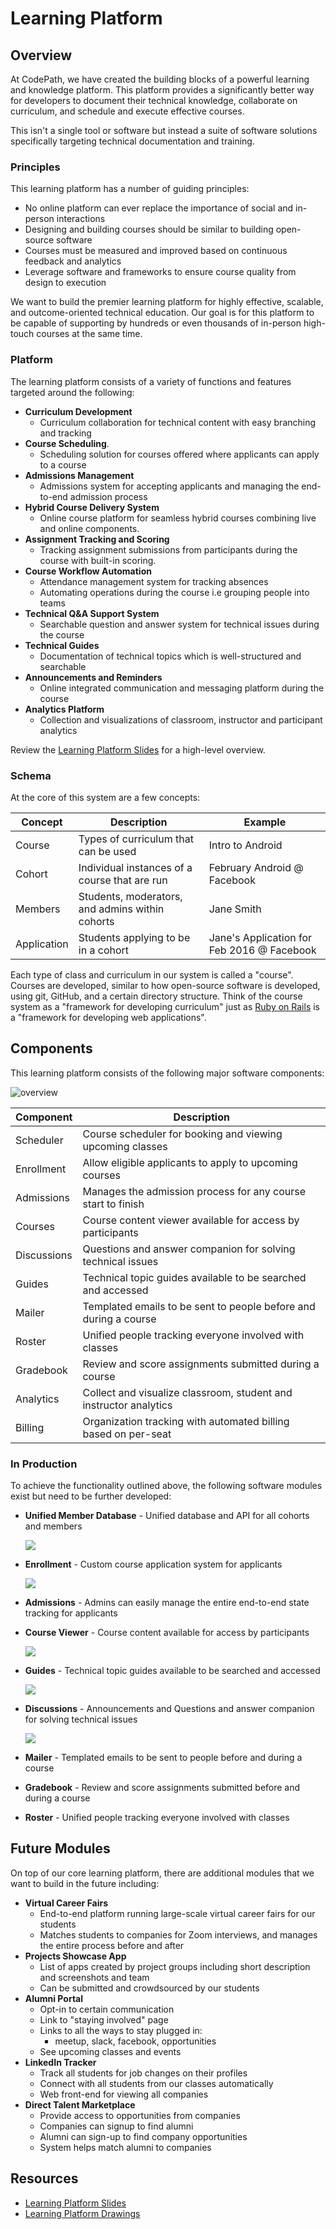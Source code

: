 # Learning Platform

## Overview

At CodePath, we have created the building blocks of a powerful learning and knowledge platform. This platform provides a significantly better way for developers to document their technical knowledge, collaborate on curriculum, and schedule and execute effective courses.

This isn't a single tool or software but instead a suite of software solutions specifically targeting technical documentation and training.

### Principles

This learning platform has a number of guiding principles:

* No online platform can ever replace the importance of social and in-person interactions
* Designing and building courses should be similar to building open-source software
* Courses must be measured and improved based on continuous feedback and analytics
* Leverage software and frameworks to ensure course quality from design to execution

We want to build the premier learning platform for highly effective, scalable, and outcome-oriented technical education. Our goal is for this platform to be capable of supporting by hundreds or even thousands of in-person high-touch courses at the same time.

### Platform

The learning platform consists of a variety of functions and features targeted around the following:

* **Curriculum Development**
  * Curriculum collaboration for technical content with easy branching and tracking
* **Course Scheduling**. 
  * Scheduling solution for courses offered where applicants can apply to a course
* **Admissions Management** 
  * Admissions system for accepting applicants and managing the end-to-end admission process
* **Hybrid Course Delivery System**
  * Online course platform for seamless hybrid courses combining live and online components.
* **Assignment Tracking and Scoring** 
  * Tracking assignment submissions from participants during the course with built-in scoring. 
* **Course Workflow Automation** 
  * Attendance management system for tracking absences
  * Automating operations during the course i.e grouping people into teams
* **Technical Q\&A Support System**
  * Searchable question and answer system for technical issues during the course
* **Technical Guides**
  * Documentation of technical topics which is well-structured and searchable
* **Announcements and Reminders**
  * Online integrated communication and messaging platform during the course 
* **Analytics Platform** 
  * Collection and visualizations of classroom, instructor and participant analytics

Review the [Learning Platform Slides](https://docs.google.com/presentation/d/1i5NB29bR9rRNh7tKIVQJMX9kzMps1TmsghueZOryMgo/edit) for a high-level overview.

### Schema

At the core of this system are a few concepts:

| Concept     | Description                                     | Example                                    |
| ----------- | ----------------------------------------------- | ------------------------------------------ |
| Course      | Types of curriculum that can be used            | Intro to Android                           |
| Cohort      | Individual instances of a course that are run   | February Android @ Facebook                |
| Members     | Students, moderators, and admins within cohorts | Jane Smith                                 |
| Application | Students applying to be in a cohort             | Jane's Application for Feb 2016 @ Facebook |

Each type of class and curriculum in our system is called a "course". Courses are developed, similar to how open-source software is developed, using git, GitHub, and a certain directory structure. Think of the course system as a "framework for developing curriculum" just as [Ruby on Rails](http://rubyonrails.org) is a "framework for developing web applications".

## Components

This learning platform consists of the following major software components:

![overview](http://i.imgur.com/I7bo6ko.png)

| Component   | Description                                                       |
| ----------- | ----------------------------------------------------------------- |
| Scheduler   | Course scheduler for booking and viewing upcoming classes         |
| Enrollment  | Allow eligible applicants to apply to upcoming courses            |
| Admissions  | Manages the admission process for any course start to finish      |
| Courses     | Course content viewer available for access by participants        |
| Discussions | Questions and answer companion for solving technical issues       |
| Guides      | Technical topic guides available to be searched and accessed      |
| Mailer      | Templated emails to be sent to people before and during a course  |
| Roster      | Unified people tracking everyone involved with classes            |
| Gradebook   | Review and score assignments submitted during a course            |
| Analytics   | Collect and visualize classroom, student and instructor analytics |
| Billing     | Organization tracking with automated billing based on per-seat    |

### In Production

To achieve the functionality outlined above, the following software modules exist but need to be further developed:

*   **Unified Member Database** - Unified database and API for all cohorts and members

    ![](http://i.imgur.com/B8fcOiQ.png)
*   **Enrollment** - Custom course application system for applicants

    ![](http://i.imgur.com/FjXM3I4.png)
* **Admissions** - Admins can easily manage the entire end-to-end state tracking for applicants
*   **Course Viewer** - Course content available for access by participants

    ![](http://i.imgur.com/tcfAyjM.png)
*   **Guides** - Technical topic guides available to be searched and accessed

    ![](http://i.imgur.com/v0ijsL9.png)
*   **Discussions** - Announcements and Questions and answer companion for solving technical issues

    ![](http://i.imgur.com/ygO4K8k.png)
* **Mailer** - Templated emails to be sent to people before and during a course
* **Gradebook** - Review and score assignments submitted before and during a course
* **Roster** - Unified people tracking everyone involved with classes

## Future Modules

On top of our core learning platform, there are additional modules that we want to build in the future including:

* **Virtual Career Fairs**
  * End-to-end platform running large-scale virtual career fairs for our students
  * Matches students to companies for Zoom interviews, and manages the entire process before and after
* **Projects Showcase App**
  * List of apps created by project groups including short description and screenshots and team
  * Can be submitted and crowdsourced by our students 
* **Alumni Portal**
  * Opt-in to certain communication
  * Link to "staying involved" page
  * Links to all the ways to stay plugged in:
    * meetup, slack, facebook, opportunities
  * See upcoming classes and events
* **LinkedIn Tracker**
  * Track all students for job changes on their profiles
  * Connect with all students from our classes automatically
  * Web front-end for viewing all companies
* **Direct Talent Marketplace**
  * Provide access to opportunities from companies
  * Companies can signup to find alumni
  * Alumni can sign-up to find company opportunities
  * System helps match alumni to companies

## Resources

* [Learning Platform Slides](https://docs.google.com/presentation/d/1i5NB29bR9rRNh7tKIVQJMX9kzMps1TmsghueZOryMgo/edit)
* [Learning Platform Drawings](https://docs.google.com/presentation/d/1JXwY3e9sBs1438MzYHgRx5tjgCeZwl2SjF3arTggqOQ/edit#slide=id.g77656ad78\_0\_5)
